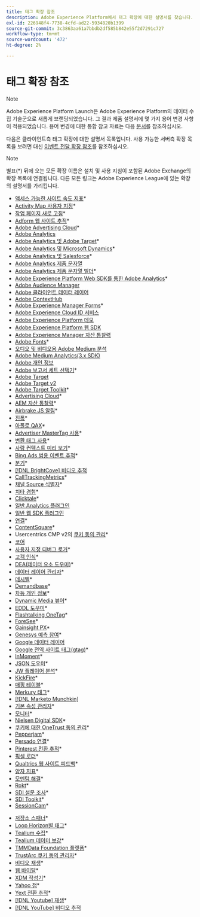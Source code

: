 ```yaml
---
title: 태그 확장 참조
description: Adobe Experience Platform에서 태그 확장에 대한 설명서를 찾습니다.
exl-id: 226948f4-7738-4cfd-ad22-5934820b1399
source-git-commit: 3c3863aa61a7bbdb2df585b842e55f2d7291c727
workflow-type: tm+mt
source-wordcount: '472'
ht-degree: 2%

---
```


# 태그 확장 참조

>[!NOTE]
>
>Adobe Experience Platform Launch은 Adobe Experience Platform의 데이터 수집 기술군으로 새롭게 브랜딩되었습니다. 그 결과 제품 설명서에 몇 가지 용어 변경 사항이 적용되었습니다. 용어 변경에 대한 통합 참고 자료는 다음 [문서](../../term-updates.md)를 참조하십시오.

다음은 클라이언트측 태그 확장에 대한 설명서 목록입니다. 사용 가능한 서버측 확장 목록을 보려면 대신 [이벤트 전달 확장 참조](../server/overview.md)를 참조하십시오.

>[!NOTE]
>
>별표(*) 뒤에 오는 모든 확장 이름은 설치 및 사용 지침이 포함된 Adobe Exchange의 확장 목록에 연결됩니다. 다른 모든 링크는 Adobe Experience League에 있는 확장 의 설명서를 가리킵니다.

* [액세스 가능한 사이트 속도 지표](https://exchange.adobe.com/apps/ec/103053)*
* [Activity Map 사용자 지정](https://exchange.adobe.com/apps/ec/101531)*
* [작업 페이지 새로 고침](https://exchange.adobe.com/apps/ec/102848)*
* [Adform 웹 사이트 추적](https://exchange.adobe.com/apps/ec/103195)*
* [Adobe Advertising Cloud](https://exchange.adobe.com/apps/ec/100155)*
* [Adobe Analytics](./analytics/overview.md)
* [Adobe Analytics 및 Adobe Target](https://exchange.adobe.com/apps/ec/105363/*6sense-for-analytics-and-target)*
* [Adobe Analytics 및 Microsoft Dynamics](https://exchange.adobe.com/apps/ec/102966)*
* [Adobe Analytics 및 Salesforce](https://exchange.adobe.com/apps/ec/101530)*
* [Adobe Analytics 제품 문자열](./product-string/overview.md)
* [Adobe Analytics 제품 문자열 빌더](https://exchange.adobe.com/apps/ec/101461)*
* [Adobe Experience Platform Web SDK를 통한 Adobe Analytics](https://exchange.adobe.com/apps/ec/108985/search-discovery-for-adobe-analytics-via-aep-web-sdk)*
* [Adobe Audience Manager](./audience-manager/overview.md)
* [Adobe 클라이언트 데이터 레이어](./client-data-layer/overview.md)
* [Adobe ContextHub](./contexthub/overview.md)
* [Adobe Experience Manager Forms](https://exchange.adobe.com/apps/ec/107493)*
* [Adobe Experience Cloud ID 서비스](./id-service/overview.md)
* [Adobe Experience Platform 데모](./platform-demo/overview.md)
* [Adobe Experience Platform 웹 SDK](./web-sdk/overview.md)
* [Adobe Experience Manager 자산 통찰력](./asset-insights/overview.md)
* [Adobe Fonts](https://exchange.adobe.com/apps/ec/101538)*
* [오디오 및 비디오용 Adobe Medium 분석](./media-analytics/overview.md)
* [Adobe Medium Analytics(3.x SDK)](./media-analytics-3x/overview.md)
* [Adobe 개인 정보](./privacy/overview.md)
* [Adobe 보고서 세트 선택기](https://exchange.adobe.com/apps/ec/100640)*
* [Adobe Target](./target/overview.md)
* [Adobe Target v2](./target-v2/overview.md)
* [Adobe Target Toolkit](https://exchange.adobe.com/apps/ec/100640)*
* [Advertising Cloud](https://exchange.adobe.com/apps/ec/100640)*
* [AEM 자산 통찰력](https://exchange.adobe.com/apps/ec/103406)*
* [Airbrake JS 알림](https://exchange.adobe.com/apps/ec/103342)*
* [진폭](https://exchange.adobe.com/apps/ec/108010)*
* [아폴로 QAX](https://exchange.adobe.com/apps/ec/105068)*
* [Advertiser MasterTag 사용](https://exchange.adobe.com/apps/ec/103176)*
* [변환 태그 사용](https://exchange.adobe.com/apps/ec/103240)*
* [사람 컨텍스트 미리 보기](https://exchange.adobe.com/apps/ec/101063)*
* [Bing Ads 범용 이벤트 추적](https://exchange.adobe.com/apps/ec/100154)*
* [분기](https://exchange.adobe.com/apps/ec/101382)*
* [[!DNL BrightCove] 비디오 추적](./brightcove/overview.md)
* [CallTrackingMetrics](https://exchange.adobe.com/apps/ec/107695)*
* [채널 Source 식별자](https://exchange.adobe.com/apps/ec/101412)*
* [치타 경험](https://exchange.adobe.com/apps/ec/102759)*
* [Clicktale](https://exchange.adobe.com/apps/ec/100082)*
* [일반 Analytics 플러그인](./plugins/overview.md)
* [일반 웹 SDK 플러그인](./web-sdk/web-sdk-plugins.md)
* [연결](https://exchange.adobe.com/apps/ec/104690)*
* [ContentSquare](https://exchange.adobe.com/apps/ec/100364)*
* Usercentrics CMP v2의 [쿠키 동의 관리](https://exchange.adobe.com/apps/ec/*107037)*
* [코어](./core/overview.md)
* [사용자 지정 디버그 로거](https://exchange.adobe.com/apps/ec/104698)*
* [고객 인식](https://exchange.adobe.com/apps/ec/100688)*
* [DEA(데이터 요소 도우미)](https://exchange.adobe.com/apps/ec/101413)*
* [데이터 레이어 관리자](https://exchange.adobe.com/apps/ec/101462)*
* [데시벨](https://exchange.adobe.com/apps/ec/100913)*
* [Demandbase](https://exchange.adobe.com/apps/ec/101605)*
* [차등 개인 정보](https://exchange.adobe.com/apps/ec/104535)*
* [Dynamic Media 뷰어](https://exchange.adobe.com/apps/ec/103048)*
* [EDDL 도우미](https://exchange.adobe.com/apps/ec/107691)*
* [Flashtalking OneTag](https://exchange.adobe.com/apps/ec/101392)*
* [ForeSee](https://exchange.adobe.com/apps/ec/100164)*
* [Gainsight PX](https://exchange.adobe.com/apps/ec/103343)*
* [Genesys 예측 참여](https://exchange.adobe.com/apps/ec/106148)*
* [Google 데이터 레이어](./google-data-layer/overview.md)
* [Google 전역 사이트 태그(gtag)](https://exchange.adobe.com/apps/ec/101437/*google-global-site-tag-gtag)*
* [InMoment](https://exchange.adobe.com/apps/ec/100847)*
* [JSON 도우미](https://exchange.adobe.com/apps/ec/106449)*
* [JW 플레이어 분석](https://exchange.a[](https://exchange.adobe.com/apps/ec/101460/*sdi-toolkit)dobe.com/apps/ec/101523)*
* [KickFire](https://exchange.adobe.com/apps/ec/101621)*
* [매핑 테이블](https://exchange.adobe.com/apps/ec/103136)*
* [Merkury 태그](https://exchange.adobe.com/apps/ec/600027/merkury-tag)*
* [[!DNL Marketo Munchkin]](./marketo/overview.md)
* [기본 속성 관리자](https://exchange.adobe.com/apps/ec/102992)*
* [모니터](https://exchange.adobe.com/apps/ec/106544)*
* [Nielsen Digital SDK](https://exchange.adobe.com/apps/ec/101361)*
* [쿠키에 대한 OneTrust 동의 관리](https://exchange.adobe.com/apps/ec/100340)*
* [Pepperjam](https://exchange.adobe.com/apps/ec/103587)*
* [Persado 연결](https://exchange.adobe.com/apps/ec/103745)*
* [Pinterest 전환 추적](https://exchange.adobe.com/apps/ec/100523)*
* [픽셀 로더](https://exchange.adobe.com/apps/ec/100152)*
* [Qualtrics 웹 사이트 피드백](https://exchange.adobe.com/apps/ec/101569)*
* [양자 지표](https://exchange.adobe.com/apps/ec/101535)*
* [모멘텀 해결](https://exchange.adobe.com/apps/ec/108352)*
* [Rokt](https://exchange.adobe.com/apps/ec/107591)*
* [SDI 설문 조사](https://exchange.adobe.com/apps/ec/102991)*
* [SDI Toolkit](https://exchange.adobe.com/apps/ec/101460)*
* [SessionCam](https://exchange.adobe.com/apps/ec/100517)*
<!-- * [SPA View Change Event](https://partners.adobe.com/exchangeprogram/experiencecloud/exchange.details.105867.html) -->
* [저장소 스패너](https://exchange.adobe.com/apps/ec/102990)*
* [Loop Horizon별 태그](https://exchange.adobe.com/apps/ec/106092)*
* [Tealium 수집](https://exchange.adobe.com/apps/ec/104217)*
* [Tealium 데이터 보강](https://exchange.adobe.com/apps/ec/104217)*
* [TMMData Foundation 플랫폼](https://exchange.adobe.com/apps/ec/100148)*
* [TrustArc 쿠키 동의 관리자](https://exchange.adobe.com/apps/ec/107037)*
* [비디오 재생](https://exchange.adobe.com/apps/ec/108937)*
* [웹 바이탈](https://exchange.adobe.com/apps/ec/106769)*
* [XDM 작성기](https://exchange.adobe.com/apps/ec/106062)*
* [Yahoo 점](https://exchange.adobe.com/apps/ec/106062)*
* [Yext 전환 추적](https://exchange.adobe.com/apps/ec/103174)*
* [[!DNL Youtube] 재생](https://exchange.adobe.com/apps/ec/103174)*
* [[!DNL YouTube] 비디오 추적](./youtube/overview.md)
